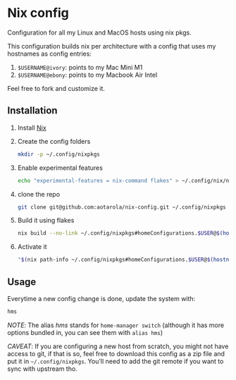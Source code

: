 # Nix config

Configuration for all my Linux and MacOS hosts using nix pkgs.

This configuration builds nix per architecture with a config that uses my
hostnames as config entries:

1. `$USERNAME@ivory`: points to my Mac Mini M1
1. `$USERNAME@ebony`: points to my Macbook Air Intel

Feel free to fork and customize it.

## Installation

1. Install [Nix](https://nixos.org/download.html)

1. Create the config folders

    ```sh
    mkdir -p ~/.config/nixpkgs
    ```

1. Enable experimental features

    ```sh
    echo "experimental-features = nix-command flakes" > ~/.config/nix/nix.conf
    ```
1. clone the repo

    ```sh
    git clone git@github.com:aotarola/nix-config.git ~/.config/nixpkgs
    ```
1. Build it using flakes

    ```sh
    nix build --no-link ~/.config/nixpkgs#homeConfigurations.$USER@$(hostname -s).activationPackage
    ```

1. Activate it

    ```sh
    "$(nix path-info ~/.config/nixpkgs#homeConfigurations.$USER@$(hostname -s).activationPackage)"/activate
    ```

## Usage

Everytime a new config change is done, update the system with:

```sh
hms	
```

_NOTE_: The alias _hms_ stands for `home-manager switch` (although it has more options bundled in, you can see them with `alias hms`)

_CAVEAT_: If you are configuring a new host from scratch, you might not have 
access to git, if that is so, feel free to download this config as a zip file 
and put it in `~/.config/nixpkgs`. You'll need to add the git remote if you 
want to sync with upstream tho.
